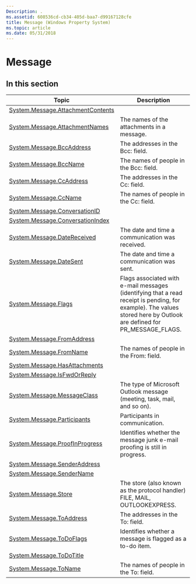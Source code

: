 ```yaml
---
Description: .
ms.assetid: 608536cd-cb34-405d-baa7-d99167128cfe
title: Message (Windows Property System)
ms.topic: article
ms.date: 05/31/2018
---
```


# Message

## In this section



| Topic                                                                                              | Description                                                                                                                                                                       |
|----------------------------------------------------------------------------------------------------|-----------------------------------------------------------------------------------------------------------------------------------------------------------------------------------|
| [System.Message.AttachmentContents](./props-system-message-attachmentcontents.md)<br/> |                                                                                                                                                                                   |
| [System.Message.AttachmentNames](./props-system-message-attachmentnames.md)<br/>       | The names of the attachments in a message.<br/>                                                                                                                             |
| [System.Message.BccAddress](./props-system-message-bccaddress.md)<br/>                 | The addresses in the Bcc: field.<br/>                                                                                                                                       |
| [System.Message.BccName](./props-system-message-bccname.md)<br/>                       | The names of people in the Bcc: field.<br/>                                                                                                                                 |
| [System.Message.CcAddress](./props-system-message-ccaddress.md)<br/>                   | The addresses in the Cc: field.<br/>                                                                                                                                        |
| [System.Message.CcName](./props-system-message-ccname.md)<br/>                         | The names of people in the Cc: field.<br/>                                                                                                                                  |
| [System.Message.ConversationID](./props-system-message-conversationid.md)<br/>         |                                                                                                                                                                                   |
| [System.Message.ConversationIndex](/previous-versions/windows/desktop/legacy/bb787335(v=vs.85))<br/>   |                                                                                                                                                                                   |
| [System.Message.DateReceived](./props-system-message-datereceived.md)<br/>             | The date and time a communication was received.<br/>                                                                                                                        |
| [System.Message.DateSent](./props-system-message-datesent.md)<br/>                     | The date and time a communication was sent.<br/>                                                                                                                            |
| [System.Message.Flags](./props-system-message-flags.md)<br/>                           | Flags associated with e-mail messages (identifying that a read receipt is pending, for example). The values stored here by Outlook are defined for PR\_MESSAGE\_FLAGS.<br/> |
| [System.Message.FromAddress](./props-system-message-fromaddress.md)<br/>               |                                                                                                                                                                                   |
| [System.Message.FromName](./props-system-message-fromname.md)<br/>                     | The names of people in the From: field.<br/>                                                                                                                                |
| [System.Message.HasAttachments](./props-system-message-hasattachments.md)<br/>         |                                                                                                                                                                                   |
| [System.Message.IsFwdOrReply](./props-system-message-isfwdorreply.md)<br/>             |                                                                                                                                                                                   |
| [System.Message.MessageClass](./props-system-message-messageclass.md)<br/>             | The type of Microsoft Outlook message (meeting, task, mail, and so on).<br/>                                                                                                |
| [System.Message.Participants](props-system-message-participants.md)<br/>                    | Participants in communication.<br/>                                                                                                                                         |
| [System.Message.ProofInProgress](./props-system-message-proofinprogress.md)<br/>       | Identifies whether the message junk e-mail proofing is still in progress.<br/>                                                                                              |
| [System.Message.SenderAddress](./props-system-message-senderaddress.md)<br/>           |                                                                                                                                                                                   |
| [System.Message.SenderName](./props-system-message-sendername.md)<br/>                 |                                                                                                                                                                                   |
| [System.Message.Store](./props-system-message-store.md)<br/>                           | The store (also known as the protocol handler) FILE, MAIL, OUTLOOKEXPRESS.<br/>                                                                                             |
| [System.Message.ToAddress](./props-system-message-toaddress.md)<br/>                   | The addresses in the To: field.<br/>                                                                                                                                        |
| [System.Message.ToDoFlags](./props-system-message-todoflags.md)<br/>                   | Identifies whether a message is flagged as a to-do item.<br/>                                                                                                               |
| [System.Message.ToDoTitle](./props-system-message-todotitle.md)<br/>                   |                                                                                                                                                                                   |
| [System.Message.ToName](./props-system-message-toname.md)<br/>                         | The names of people in the To: field.<br/>                                                                                                                                  |



 

 

 